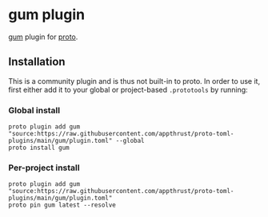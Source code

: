 # gum plugin

[gum](https://github.com/charmbracelet/gum) plugin for [proto](https://github.com/moonrepo/proto).

## Installation

This is a community plugin and is thus not built-in to proto. In order to use it, first either add it to your global or project-based `.prototools` by running:

### Global install

```shell
proto plugin add gum "source:https://raw.githubusercontent.com/appthrust/proto-toml-plugins/main/gum/plugin.toml" --global
proto install gum
```

### Per-project install

```shell
proto plugin add gum "source:https://raw.githubusercontent.com/appthrust/proto-toml-plugins/main/gum/plugin.toml"
proto pin gum latest --resolve
```
